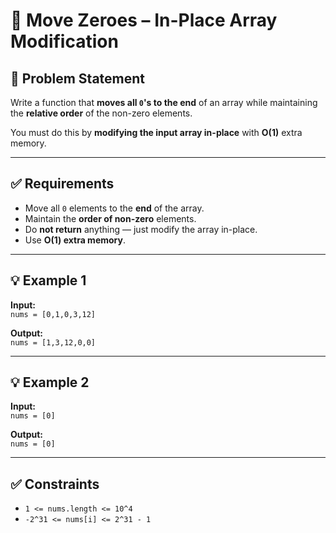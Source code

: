 # 🚚 Move Zeroes – In-Place Array Modification

## 📝 Problem Statement

Write a function that **moves all `0`'s to the end** of an array while maintaining the **relative order** of the non-zero elements.

You must do this by **modifying the input array in-place** with **O(1)** extra memory.

---

## ✅ Requirements

- Move all `0` elements to the **end** of the array.
- Maintain the **order of non-zero** elements.
- Do **not return** anything — just modify the array in-place.
- Use **O(1) extra memory**.

---

## 💡 Example 1

**Input:**  
`nums = [0,1,0,3,12]`

**Output:**  
`nums = [1,3,12,0,0]`

---

## 💡 Example 2

**Input:**  
`nums = [0]`

**Output:**  
`nums = [0]`

---

## ✅ Constraints

- `1 <= nums.length <= 10^4`  
- `-2^31 <= nums[i] <= 2^31 - 1`
